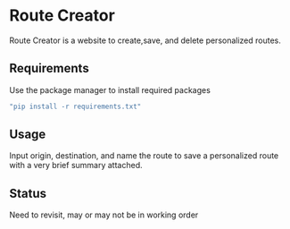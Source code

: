 # Route Creator
Route Creator is a website to create,save, and delete personalized routes.

## Requirements
Use the package manager to install required packages
```bash
"pip install -r requirements.txt"
```

## Usage
Input origin, destination, and name the route to save a personalized route with a very brief summary attached.

## Status
Need to revisit, may or may not be in working order
